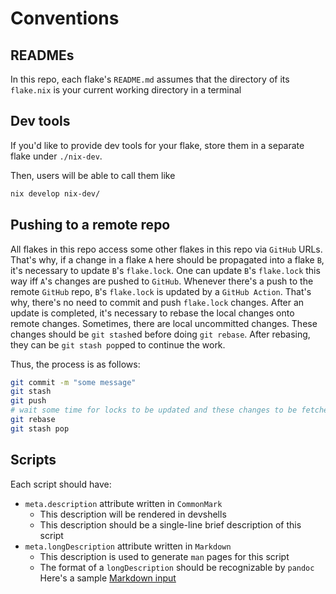 # Conventions

## READMEs

In this repo, each flake's `README.md` assumes that the directory of its `flake.nix` is your current working directory in a terminal

## Dev tools

If you'd like to provide dev tools for your flake, store them in a separate flake under `./nix-dev`.

Then, users will be able to call them like

```sh
nix develop nix-dev/
```

## Pushing to a remote repo

All flakes in this repo access some other flakes in this repo via `GitHub` URLs.
That's why, if a change in a flake `A` here should be propagated into a flake `B`, it's necessary to update `B`'s `flake.lock`.
One can update `B`'s `flake.lock` this way iff `A`'s changes are pushed to `GitHub`.
Whenever there's a push to the remote `GitHub` repo, `B`'s `flake.lock` is updated by a `GitHub Action`.
That's why, there's no need to commit and push `flake.lock` changes.
After an update is completed, it's necessary to rebase the local changes onto remote changes.
Sometimes, there are local uncommitted changes.
These changes should be `git stash`ed before doing `git rebase`.
After rebasing, they can be `git stash pop`ped to continue the work.

Thus, the process is as follows:

```sh
git commit -m "some message"
git stash
git push
# wait some time for locks to be updated and these changes to be fetched
git rebase
git stash pop
```

## Scripts

Each script should have:

- `meta.description` attribute written in `CommonMark`
  - This description will be rendered in devshells
  - This description should be a single-line brief description of this script
- `meta.longDescription` attribute written in `Markdown`
  - This description is used to generate `man` pages for this script
  - The format of a `longDescription` should be recognizable by `pandoc`
Here's a sample [Markdown input](https://pandoc.org/demo/pandoc.1.md)
